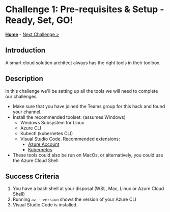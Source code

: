 # Challenge 1: Pre-requisites & Setup - Ready, Set, GO! 

**[Home](../README.md)** - [Next Challenge >](02c-acr.md)

## Introduction

A smart cloud solution architect always has the right tools in their toolbox. 

## Description

In this challenge we'll be setting up all the tools we will need to complete our challenges.

- Make sure that you have joined the Teams group for this hack and found your channel. 
- Install the recommended toolset: (assumes Windows)
    - Windows Subsystem for Linux
    - Azure CLI
    - Kubectl (kubernetes CLI)
    - Visual Studio Code.  Recommended extensions:
      - [Azure Account](https://marketplace.visualstudio.com/items?itemName=ms-vscode.azure-account)
      - [Kubernetes](https://marketplace.visualstudio.com/items?itemName=ms-kubernetes-tools.vscode-kubernetes-tools)
- These tools could also be run on MacOs, or alternatively, you could use the Azure Cloud Shell

## Success Criteria

1. You have a bash shell at your disposal (WSL, Mac, Linux or Azure Cloud Shell)
1. Running `az --version` shows the version of your Azure CLI
1. Visual Studio Code is installed.
